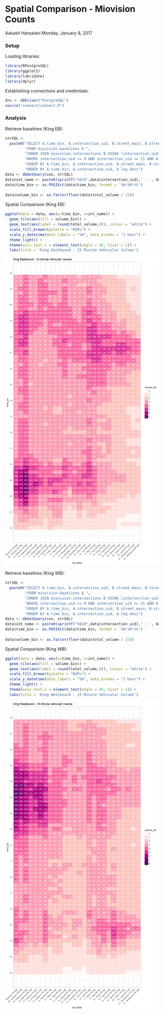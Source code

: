 Spatial Comparison - Miovision Counts
================
Aakash Harpalani
Monday, January 8, 2017

### Setup

Loading libraries:

``` r
library(RPostgreSQL)
library(ggplot2)
library(lubridate)
library(dplyr)
```

Establishing connections and credentials:

``` r
drv <- dbDriver("PostgreSQL")
source("connect/connect.R")
```

### Analysis

Retrieve baselines (King EB):

``` r
strSQL <-
  paste0("SELECT A.time_bin, A.intersection_uid, B.street_main, B.street_cross, A.leg, SUM(volume) as total_volume ",
         "FROM miovision.baselines A ",
         "INNER JOIN miovision.intersections B USING (intersection_uid) ",
         "WHERE intersection_uid >= 9 AND intersection_uid <= 21 AND A.dir = 'EB' AND A.classification_uid IN (1,4,5) AND EXTRACT(HOUR FROM A.time_bin) >= 6 AND EXTRACT(HOUR FROM A.time_bin) < 22",
         "GROUP BY A.time_bin, A.intersection_uid, B.street_main, B.street_cross, A.leg ",
         "ORDER BY A.time_bin, A.intersection_uid, A.leg desc")
data <- dbGetQuery(con, strSQL)
data$int_name <- paste0(sprintf("%02d",data$intersection_uid),' - ', data$street_cross, ' (', ifelse(data$leg=='W','1W','2E'), ' leg)')
data$time_bin <- as.POSIXct(data$time_bin, format = '%H:%M:%S')

data$volume_bin <- as.factor(floor(data$total_volume / 25))
```

Spatial Comparison (King EB):

``` r
ggplot(data = data, aes(y=time_bin, x=int_name)) +
  geom_tile(aes(fill = volume_bin)) +
  geom_text(aes(label = round(total_volume,0)), colour = "white") +
  scale_fill_brewer(palette = "RdPu") +
  scale_y_datetime(date_labels = "%H", date_breaks = "1 hour") +
  theme_light() +
  theme(axis.text.x = element_text(angle = 45, hjust = 1)) +
  labs(title = 'King Eastbound - 15 Minute Vehicular Volume')
```

![](spatial_check_files/figure-markdown_github/unnamed-chunk-4-1.png)

Retrieve baselines (King WB):

``` r
strSQL <-
  paste0("SELECT A.time_bin, A.intersection_uid, B.street_main, B.street_cross, A.leg, SUM(volume) as total_volume ",
         "FROM miovision.baselines A ",
         "INNER JOIN miovision.intersections B USING (intersection_uid) ",
         "WHERE intersection_uid >= 9 AND intersection_uid <= 21 AND A.dir = 'WB' AND A.classification_uid IN (1,4,5) AND EXTRACT(HOUR FROM A.time_bin) >= 6 AND EXTRACT(HOUR FROM A.time_bin) < 22",
         "GROUP BY A.time_bin, A.intersection_uid, B.street_main, B.street_cross, A.leg ",
         "ORDER BY A.time_bin, A.intersection_uid, A.leg desc")
data <- dbGetQuery(con, strSQL)
data$int_name <- paste0(sprintf("%02d",data$intersection_uid),' - ', data$street_cross, ' (', ifelse(data$leg=='W','1W','2E'), ' leg)')
data$time_bin <- as.POSIXct(data$time_bin, format = '%H:%M:%S')

data$volume_bin <- as.factor(floor(data$total_volume / 25))
```

Spatial Comparison (King WB):

``` r
ggplot(data = data, aes(y=time_bin, x=int_name)) +
  geom_tile(aes(fill = volume_bin)) +
  geom_text(aes(label = round(total_volume,0)), colour = "white") +
  scale_fill_brewer(palette = "RdPu") +
  scale_y_datetime(date_labels = "%H", date_breaks = "1 hour") +
  theme_light() +
  theme(axis.text.x = element_text(angle = 45, hjust = 1)) +
  labs(title = 'King Westbound - 15 Minute Vehicular Volume')
```

![](spatial_check_files/figure-markdown_github/unnamed-chunk-6-1.png)
